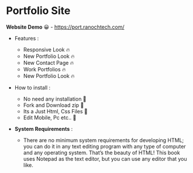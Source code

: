 <h1>Portfolio Site</h1>



 **Website Demo** 	:grinning: - https://port.ranochtech.com/


* Features :
  * Responsive Look :fire:
  * New Portfolio Look :fire:
  * New Contact Page :fire:
  * Work Portfolios :fire:
  * New Portfolio Look :fire:
  
* How to install :
  * No need any installation :confetti_ball:
  * Fork and Download zip :confetti_ball:
  * Its a Just Html, Css Files :confetti_ball:
  * Edit Mobile, Pc etc.. :confetti_ball:
  
  
* **System Requirements** :
  * There are no minimum system requirements for developing HTML; you can do it in any text editing program with any type of computer and any operating system. That’s the beauty of HTML! This book uses Notepad as the text editor, but you can use any editor that you like.
